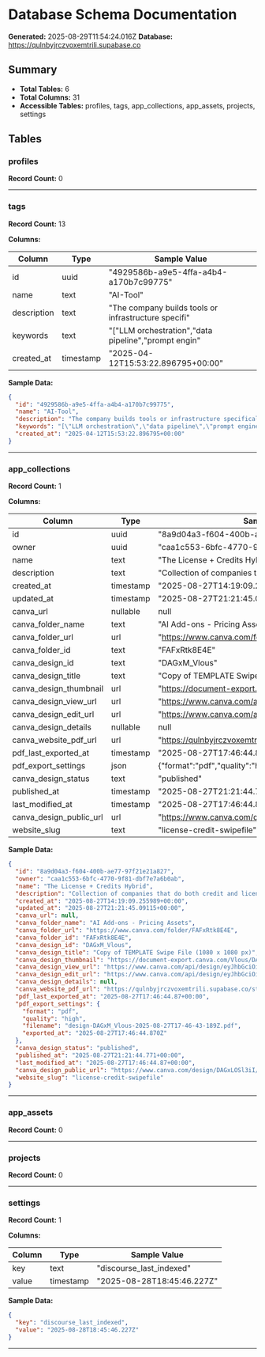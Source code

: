 # Database Schema Documentation

**Generated:** 2025-08-29T11:54:24.016Z
**Database:** https://qulnbyjrczvoxemtrili.supabase.co

## Summary

- **Total Tables:** 6
- **Total Columns:** 31
- **Accessible Tables:** profiles, tags, app_collections, app_assets, projects, settings

## Tables

### profiles

**Record Count:** 0

---

### tags

**Record Count:** 13

**Columns:**

| Column | Type | Sample Value |
|--------|------|-------------|
| id | uuid | "4929586b-a9e5-4ffa-a4b4-a170b7c99775" |
| name | text | "AI-Tool" |
| description | text | "The company builds tools or infrastructure specifi" |
| keywords | text | "["LLM orchestration","data pipeline","prompt engin" |
| created_at | timestamp | "2025-04-12T15:53:22.896795+00:00" |

**Sample Data:**

```json
{
  "id": "4929586b-a9e5-4ffa-a4b4-a170b7c99775",
  "name": "AI-Tool",
  "description": "The company builds tools or infrastructure specifically for AI development, deployment, or optimization. These are enablers of AI use cases — including frameworks, data pipelines, model management, or utilities tailored for working with or building on top of AI models.",
  "keywords": "[\"LLM orchestration\",\"data pipeline\",\"prompt engineering\",\"vector databases\",\"AI observability\",\"scraper tools for LLMs\",\"model evaluation\",\"AI devtools\",\"fine-tuning platforms\"]",
  "created_at": "2025-04-12T15:53:22.896795+00:00"
}
```

---

### app_collections

**Record Count:** 1

**Columns:**

| Column | Type | Sample Value |
|--------|------|-------------|
| id | uuid | "8a9d04a3-f604-400b-ae77-97f21e21a827" |
| owner | uuid | "caa1c553-6bfc-4770-9f81-dbf7e7a6b0ab" |
| name | text | "The License + Credits Hybrid" |
| description | text | "Collection of companies that do both credit and li" |
| created_at | timestamp | "2025-08-27T14:19:09.255989+00:00" |
| updated_at | timestamp | "2025-08-27T21:21:45.09115+00:00" |
| canva_url | nullable | null |
| canva_folder_name | text | "AI Add-ons - Pricing Assets" |
| canva_folder_url | url | "https://www.canva.com/folder/FAFxRtk8E4E" |
| canva_folder_id | text | "FAFxRtk8E4E" |
| canva_design_id | text | "DAGxM_Vlous" |
| canva_design_title | text | "Copy of TEMPLATE Swipe File (1080 x 1080 px)" |
| canva_design_thumbnail | url | "https://document-export.canva.com/Vlous/DAGxM_Vlou" |
| canva_design_view_url | url | "https://www.canva.com/api/design/eyJhbGciOiJkaXIiL" |
| canva_design_edit_url | url | "https://www.canva.com/api/design/eyJhbGciOiJkaXIiL" |
| canva_design_details | nullable | null |
| canva_website_pdf_url | url | "https://qulnbyjrczvoxemtrili.supabase.co/storage/v" |
| pdf_last_exported_at | timestamp | "2025-08-27T17:46:44.87+00:00" |
| pdf_export_settings | json | {"format":"pdf","quality":"high","filename":"desig |
| canva_design_status | text | "published" |
| published_at | timestamp | "2025-08-27T21:21:44.771+00:00" |
| last_modified_at | timestamp | "2025-08-27T17:46:44.87+00:00" |
| canva_design_public_url | url | "https://www.canva.com/design/DAGxLOSl3iI/CGvOkYeoD" |
| website_slug | text | "license-credit-swipefile" |

**Sample Data:**

```json
{
  "id": "8a9d04a3-f604-400b-ae77-97f21e21a827",
  "owner": "caa1c553-6bfc-4770-9f81-dbf7e7a6b0ab",
  "name": "The License + Credits Hybrid",
  "description": "Collection of companies that do both credit and license based pricing.",
  "created_at": "2025-08-27T14:19:09.255989+00:00",
  "updated_at": "2025-08-27T21:21:45.09115+00:00",
  "canva_url": null,
  "canva_folder_name": "AI Add-ons - Pricing Assets",
  "canva_folder_url": "https://www.canva.com/folder/FAFxRtk8E4E",
  "canva_folder_id": "FAFxRtk8E4E",
  "canva_design_id": "DAGxM_Vlous",
  "canva_design_title": "Copy of TEMPLATE Swipe File (1080 x 1080 px)",
  "canva_design_thumbnail": "https://document-export.canva.com/Vlous/DAGxM_Vlous/2/thumbnail/0001.png?X-Amz-Algorithm=AWS4-HMAC-SHA256&X-Amz-Credential=AKIAQYCGKMUHWEOTUD6Q%2F20250827%2Fus-east-1%2Fs3%2Faws4_request&X-Amz-Date=20250827T063421Z&X-Amz-Expires=44261&X-Amz-Signature=9eac31f1eada7e183733400a3636462793f446f24cce24fb594267c70a036724&X-Amz-SignedHeaders=host&response-expires=Wed%2C%2027%20Aug%202025%2018%3A52%3A02%20GMT",
  "canva_design_view_url": "https://www.canva.com/api/design/eyJhbGciOiJkaXIiLCJlbmMiOiJBMjU2R0NNIiwiZXhwaXJ5IjoxNzU4OTA3MzU5OTgyfQ..k7qGjkA5DNQlxfIw.mMKD9sNxA5fxqBg7u0Eoj_htT6Ahjl39hwnSVQD2fBbmO5isqz_jfwf4SrEe1TzIIRPnSZKXgwvThkGOyrJt9U-YtyROjBCWO9hGeuxydS2azBk.3DFV2M53quaZcofE4YDxbA/view?utm_source=OC-AZjjFheiavGM&utm_medium=referral&utm_term=d93bc871-4af7-4785-bb4a-b81940d35e4d&utm_campaign=public_api_list_design_clicked_hyperlink",
  "canva_design_edit_url": "https://www.canva.com/api/design/eyJhbGciOiJkaXIiLCJlbmMiOiJBMjU2R0NNIiwiZXhwaXJ5IjoxNzU4OTA3MzU5OTgyfQ..k7qGjkA5DNQlxfIw.mMKD9sNxA5fxqBg7u0Eoj_htT6Ahjl39hwnSVQD2fBbmO5isqz_jfwf4SrEe1TzIIRPnSZKXgwvThkGOyrJt9U-YtyROjBCWO9hGeuxydS2azBk.3DFV2M53quaZcofE4YDxbA/edit?utm_source=OC-AZjjFheiavGM&utm_medium=referral&utm_term=80512bef-0afa-4d84-9bd0-f2353c05f4e5&utm_campaign=public_api_list_design_clicked_hyperlink",
  "canva_design_details": null,
  "canva_website_pdf_url": "https://qulnbyjrczvoxemtrili.supabase.co/storage/v1/object/public/reports/design-DAGxM_Vlous-2025-08-27T17-46-43-189Z.pdf",
  "pdf_last_exported_at": "2025-08-27T17:46:44.87+00:00",
  "pdf_export_settings": {
    "format": "pdf",
    "quality": "high",
    "filename": "design-DAGxM_Vlous-2025-08-27T17-46-43-189Z.pdf",
    "exported_at": "2025-08-27T17:46:44.870Z"
  },
  "canva_design_status": "published",
  "published_at": "2025-08-27T21:21:44.771+00:00",
  "last_modified_at": "2025-08-27T17:46:44.87+00:00",
  "canva_design_public_url": "https://www.canva.com/design/DAGxLOSl3iI/CGvOkYeoD2puy8ERZqc0Ew/view?utm_content=DAGxLOSl3iI&utm_campaign=designshare&utm_medium=link2&utm_source=uniquelinks&utlId=hd1d53353de",
  "website_slug": "license-credit-swipefile"
}
```

---

### app_assets

**Record Count:** 0

---

### projects

**Record Count:** 0

---

### settings

**Record Count:** 1

**Columns:**

| Column | Type | Sample Value |
|--------|------|-------------|
| key | text | "discourse_last_indexed" |
| value | timestamp | "2025-08-28T18:45:46.227Z" |

**Sample Data:**

```json
{
  "key": "discourse_last_indexed",
  "value": "2025-08-28T18:45:46.227Z"
}
```

---

